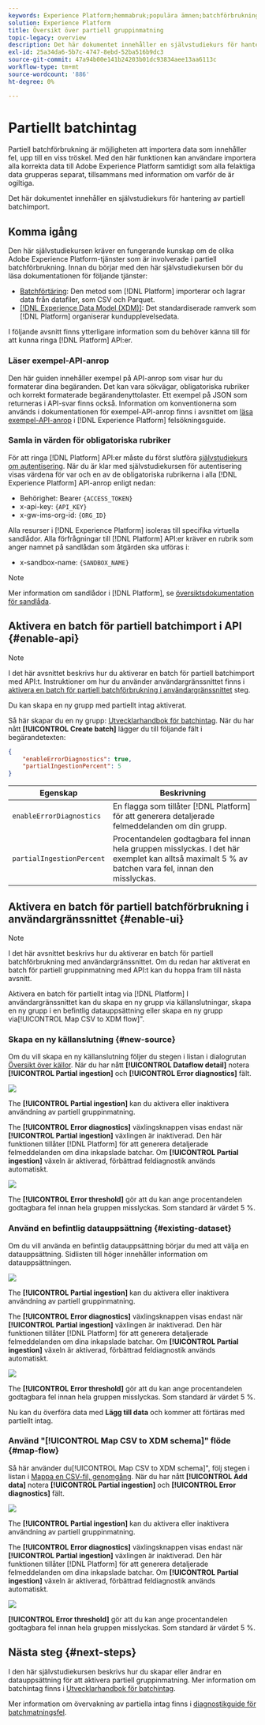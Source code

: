 ```yaml
---
keywords: Experience Platform;hemmabruk;populära ämnen;batchförbrukning;batchintag;partiellt intag;partiellt intag;Hämtningsfel;hämtningsfel;partiellt batchintag;partiellt batchintag;intag;Inmatning;
solution: Experience Platform
title: Översikt över partiell gruppinmatning
topic-legacy: overview
description: Det här dokumentet innehåller en självstudiekurs för hantering av partiell batchimport.
exl-id: 25a34da6-5b7c-4747-8ebd-52ba516b9dc3
source-git-commit: 47a94b00e141b24203b01dc93834aee13aa6113c
workflow-type: tm+mt
source-wordcount: '886'
ht-degree: 0%

---
```


# Partiellt batchintag

Partiell batchförbrukning är möjligheten att importera data som innehåller fel, upp till en viss tröskel. Med den här funktionen kan användare importera alla korrekta data till Adobe Experience Platform samtidigt som alla felaktiga data grupperas separat, tillsammans med information om varför de är ogiltiga.

Det här dokumentet innehåller en självstudiekurs för hantering av partiell batchimport.

## Komma igång

Den här självstudiekursen kräver en fungerande kunskap om de olika Adobe Experience Platform-tjänster som är involverade i partiell batchförbrukning. Innan du börjar med den här självstudiekursen bör du läsa dokumentationen för följande tjänster:

- [Batchförtäring](./overview.md): Den metod som [!DNL Platform] importerar och lagrar data från datafiler, som CSV och Parquet.
- [[!DNL Experience Data Model (XDM)]](../../xdm/home.md): Det standardiserade ramverk som [!DNL Platform] organiserar kundupplevelsedata.

I följande avsnitt finns ytterligare information som du behöver känna till för att kunna ringa [!DNL Platform] API:er.

### Läser exempel-API-anrop

Den här guiden innehåller exempel på API-anrop som visar hur du formaterar dina begäranden. Det kan vara sökvägar, obligatoriska rubriker och korrekt formaterade begärandenyttolaster. Ett exempel på JSON som returneras i API-svar finns också. Information om konventionerna som används i dokumentationen för exempel-API-anrop finns i avsnittet om [läsa exempel-API-anrop](../../landing/troubleshooting.md#how-do-i-format-an-api-request) i [!DNL Experience Platform] felsökningsguide.

### Samla in värden för obligatoriska rubriker

För att ringa [!DNL Platform] API:er måste du först slutföra [självstudiekurs om autentisering](https://www.adobe.com/go/platform-api-authentication-en). När du är klar med självstudiekursen för autentisering visas värdena för var och en av de obligatoriska rubrikerna i alla [!DNL Experience Platform] API-anrop enligt nedan:

- Behörighet: Bearer `{ACCESS_TOKEN}`
- x-api-key: `{API_KEY}`
- x-gw-ims-org-id: `{ORG_ID}`

Alla resurser i [!DNL Experience Platform] isoleras till specifika virtuella sandlådor. Alla förfrågningar till [!DNL Platform] API:er kräver en rubrik som anger namnet på sandlådan som åtgärden ska utföras i:

- x-sandbox-name: `{SANDBOX_NAME}`

>[!NOTE]
>
>Mer information om sandlådor i [!DNL Platform], se [översiktsdokumentation för sandlåda](../../sandboxes/home.md).

## Aktivera en batch för partiell batchimport i API {#enable-api}

>[!NOTE]
>
>I det här avsnittet beskrivs hur du aktiverar en batch för partiell batchimport med API:t. Instruktioner om hur du använder användargränssnittet finns i [aktivera en batch för partiell batchförbrukning i användargränssnittet](#enable-ui) steg.

Du kan skapa en ny grupp med partiellt intag aktiverat.

Så här skapar du en ny grupp: [Utvecklarhandbok för batchintag](./api-overview.md). När du har nått **[!UICONTROL Create batch]** lägger du till följande fält i begärandetexten:

```json
{
    "enableErrorDiagnostics": true,
    "partialIngestionPercent": 5
}
```

| Egenskap | Beskrivning |
| -------- | ----------- |
| `enableErrorDiagnostics` | En flagga som tillåter [!DNL Platform] för att generera detaljerade felmeddelanden om din grupp. |
| `partialIngestionPercent` | Procentandelen godtagbara fel innan hela gruppen misslyckas. I det här exemplet kan alltså maximalt 5 % av batchen vara fel, innan den misslyckas. |


## Aktivera en batch för partiell batchförbrukning i användargränssnittet {#enable-ui}

>[!NOTE]
>
>I det här avsnittet beskrivs hur du aktiverar en batch för partiell batchförbrukning med användargränssnittet. Om du redan har aktiverat en batch för partiell gruppinmatning med API:t kan du hoppa fram till nästa avsnitt.

Aktivera en batch för partiellt intag via [!DNL Platform] I användargränssnittet kan du skapa en ny grupp via källanslutningar, skapa en ny grupp i en befintlig datauppsättning eller skapa en ny grupp via[!UICONTROL Map CSV to XDM flow]&quot;.

### Skapa en ny källanslutning {#new-source}

Om du vill skapa en ny källanslutning följer du stegen i listan i dialogrutan [Översikt över källor](../../sources/home.md). När du har nått **[!UICONTROL Dataflow detail]** notera **[!UICONTROL Partial ingestion]** och **[!UICONTROL Error diagnostics]** fält.

![](../images/batch-ingestion/partial-ingestion/configure-batch.png)

The **[!UICONTROL Partial ingestion]** kan du aktivera eller inaktivera användning av partiell gruppinmatning.

The **[!UICONTROL Error diagnostics]** växlingsknappen visas endast när **[!UICONTROL Partial ingestion]** växlingen är inaktiverad. Den här funktionen tillåter [!DNL Platform] för att generera detaljerade felmeddelanden om dina inkapslade batchar. Om **[!UICONTROL Partial ingestion]** växeln är aktiverad, förbättrad feldiagnostik används automatiskt.

![](../images/batch-ingestion/partial-ingestion/configure-batch-partial-ingestion-focus.png)

The **[!UICONTROL Error threshold]** gör att du kan ange procentandelen godtagbara fel innan hela gruppen misslyckas. Som standard är värdet 5 %.

### Använd en befintlig datauppsättning {#existing-dataset}

Om du vill använda en befintlig datauppsättning börjar du med att välja en datauppsättning. Sidlisten till höger innehåller information om datauppsättningen.

![](../images/batch-ingestion/partial-ingestion/monitor-dataset.png)

The **[!UICONTROL Partial ingestion]** kan du aktivera eller inaktivera användning av partiell gruppinmatning.

The **[!UICONTROL Error diagnostics]** växlingsknappen visas endast när **[!UICONTROL Partial ingestion]** växlingen är inaktiverad. Den här funktionen tillåter [!DNL Platform] för att generera detaljerade felmeddelanden om dina inkapslade batchar. Om **[!UICONTROL Partial ingestion]** växeln är aktiverad, förbättrad feldiagnostik används automatiskt.

![](../images/batch-ingestion/partial-ingestion/monitor-dataset-partial-ingestion-focus.png)

The **[!UICONTROL Error threshold]** gör att du kan ange procentandelen godtagbara fel innan hela gruppen misslyckas. Som standard är värdet 5 %.

Nu kan du överföra data med **Lägg till data** och kommer att förtäras med partiellt intag.

### Använd &quot;[!UICONTROL Map CSV to XDM schema]&quot; flöde {#map-flow}

Så här använder du[!UICONTROL Map CSV to XDM schema]&quot;, följ stegen i listan i [Mappa en CSV-fil, genomgång](../tutorials/map-a-csv-file.md). När du har nått **[!UICONTROL Add data]** notera **[!UICONTROL Partial ingestion]** och **[!UICONTROL Error diagnostics]** fält.

![](../images/batch-ingestion/partial-ingestion/xdm-csv-workflow.png)

The **[!UICONTROL Partial ingestion]** kan du aktivera eller inaktivera användning av partiell gruppinmatning.

The **[!UICONTROL Error diagnostics]** växlingsknappen visas endast när **[!UICONTROL Partial ingestion]** växlingen är inaktiverad. Den här funktionen tillåter [!DNL Platform] för att generera detaljerade felmeddelanden om dina inkapslade batchar. Om **[!UICONTROL Partial ingestion]** växeln är aktiverad, förbättrad feldiagnostik används automatiskt.

![](../images/batch-ingestion/partial-ingestion/xdm-csv-workflow-partial-ingestion-focus.png)

**[!UICONTROL Error threshold]** gör att du kan ange procentandelen godtagbara fel innan hela gruppen misslyckas. Som standard är värdet 5 %.

## Nästa steg {#next-steps}

I den här självstudiekursen beskrivs hur du skapar eller ändrar en datauppsättning för att aktivera partiell gruppinmatning. Mer information om batchintag finns i [Utvecklarhandbok för batchintag](./api-overview.md).

Mer information om övervakning av partiella intag finns i [diagnostikguide för batchmatningsfel](../quality/error-diagnostics.md).
